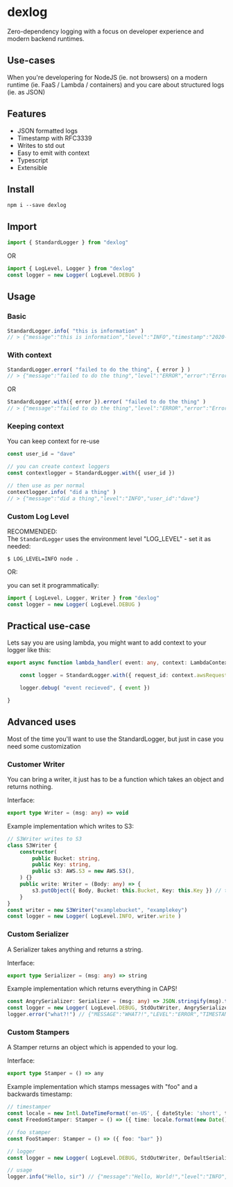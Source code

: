 # dexlog

Zero-dependency logging with a focus on developer experience and modern backend runtimes.

## Use-cases

When you're developering for NodeJS (ie. not browsers) on a modern runtime (ie. FaaS / Lambda / containers) and you care about structured logs (ie. as JSON)

## Features

- JSON formatted logs
- Timestamp with RFC3339
- Writes to std out
- Easy to emit with context
- Typescript
- Extensible

## Install

```shell
npm i --save dexlog
```

## Import

```TypeScript
import { StandardLogger } from "dexlog"
```

OR

```TypeScript
import { LogLevel, Logger } from "dexlog"
const logger = new Logger( LogLevel.DEBUG )
```

## Usage

### Basic

```TypeScript
StandardLogger.info( "this is information" )
// > {"message":"this is information","level":"INFO","timestamp":"2020-06-23T06:46:11.799Z"}
```

### With context

```TypeScript
StandardLogger.error( "failed to do the thing", { error } )
// > {"message":"failed to do the thing","level":"ERROR","error":"Error: foo","timestamp":"2020-06-23T06:46:11.799Z"}
```

OR

```TypeScript
StandardLogger.with({ error }).error( "failed to do the thing" )
// > {"message":"failed to do the thing","level":"ERROR","error":"Error: foo","timestamp":"2020-06-23T06:46:11.799Z"}
```

### Keeping context

You can keep context for re-use

```TypeScript
const user_id = "dave"

// you can create context loggers
const contextlogger = StandardLogger.with({ user_id })

// then use as per normal
contextlogger.info( "did a thing" )
// > {"message":"did a thing","level":"INFO","user_id":"dave"}
```

### Custom Log Level

RECOMMENDED:  
The `StandardLogger` uses the environment level "LOG_LEVEL" - set it as needed:

```shell
$ LOG_LEVEL=INFO node .
```

OR:  

you can set it programmatically:

```TypeScript
import { LogLevel, Logger, Writer } from "dexlog"
const logger = new Logger( LogLevel.DEBUG )
```

## Practical use-case

Lets say you are using lambda, you might want to add context to your logger like this:

```TypeScript
export async function lambda_handler( event: any, context: LambdaContext ): Promise<any> {

    const logger = StandardLogger.with({ request_id: context.awsRequestId })

    logger.debug( "event recieved", { event })

}
```

## Advanced uses

Most of the time you'll want to use the StandardLogger, but just in case you need some customization

### Customer Writer

You can bring a writer, it just has to be a function which takes an object and returns nothing.

Interface:
```TypeScript
export type Writer = (msg: any) => void
```

Example implementation which writes to S3:
```TypeScript
// S3Writer writes to S3
class S3Writer {
    constructor(
        public Bucket: string,
        public Key: string,
        public s3: AWS.S3 = new AWS.S3(),
    ) {}
    public write: Writer = (Body: any) => {
        s3.putObject({ Body, Bucket: this.Bucket, Key: this.Key }) // this is an async function, don't actually do this
    }
}
const writer = new S3Writer("examplebucket", "examplekey")
const logger = new Logger( LogLevel.INFO, writer.write )
```

### Custom Serializer

A Serializer takes anything and returns a string.

Interface:
```TypeScript
export type Serializer = (msg: any) => string
```

Example implementation which returns everything in CAPS!
```TypeScript
const AngrySerializer: Serializer = (msg: any) => JSON.stringify(msg).toUpperCase()
const logger = new Logger( LogLevel.DEBUG, StdOutWriter, AngrySerializer )
logger.error("what?!") // {"MESSAGE":"WHAT?!","LEVEL":"ERROR","TIMESTAMP":"2020-06-23T10:02:03.765Z"}
```

### Custom Stampers

A Stamper returns an object which is appended to your log.

Interface:

```TypeScript
export type Stamper = () => any
```

Example implementation which stamps messages with "foo" and a backwards timestamp:

```TypeScript
// timestamper
const locale = new Intl.DateTimeFormat('en-US', { dateStyle: 'short', timeStyle: 'short', timeZone: 'America/New_York' })
const FreedomStamper: Stamper = () => ({ time: locale.format(new Date()) })

// foo stamper
const FooStamper: Stamper = () => ({ foo: "bar" })

// logger
const logger = new Logger( LogLevel.DEBUG, StdOutWriter, DefaultSerializer, [FreedomStamper,FooStamper] )

// usage
logger.info("Hello, sir") // {"message":"Hello, World!","level":"INFO","time":"6/23/2020","foo":"bar"}
```
